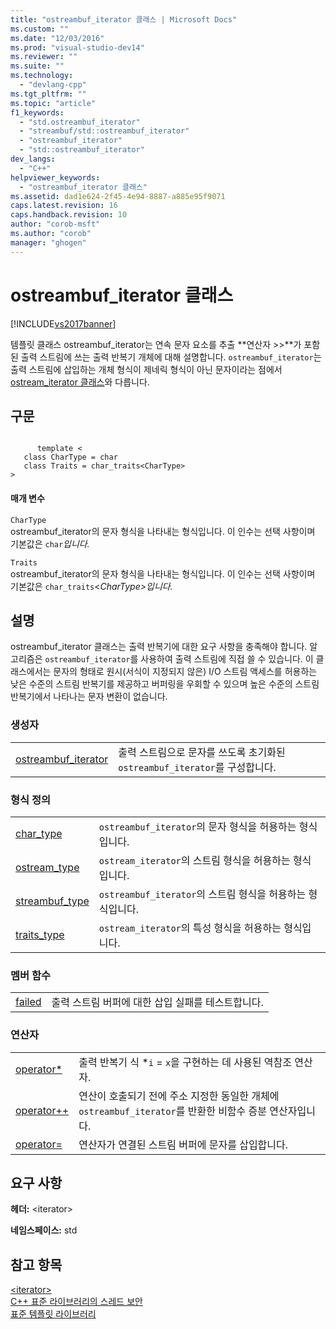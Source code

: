 ```yaml
---
title: "ostreambuf_iterator 클래스 | Microsoft Docs"
ms.custom: ""
ms.date: "12/03/2016"
ms.prod: "visual-studio-dev14"
ms.reviewer: ""
ms.suite: ""
ms.technology: 
  - "devlang-cpp"
ms.tgt_pltfrm: ""
ms.topic: "article"
f1_keywords: 
  - "std.ostreambuf_iterator"
  - "streambuf/std::ostreambuf_iterator"
  - "ostreambuf_iterator"
  - "std::ostreambuf_iterator"
dev_langs: 
  - "C++"
helpviewer_keywords: 
  - "ostreambuf_iterator 클래스"
ms.assetid: dad1e624-2f45-4e94-8887-a885e95f9071
caps.latest.revision: 16
caps.handback.revision: 10
author: "corob-msft"
ms.author: "corob"
manager: "ghogen"
---
```

# ostreambuf_iterator 클래스
[!INCLUDE[vs2017banner](../assembler/inline/includes/vs2017banner.md)]

템플릿 클래스 ostreambuf\_iterator는 연속 문자 요소를 추출 **연산자 \>\>**가 포함된 출력 스트림에 쓰는 출력 반복기 개체에 대해 설명합니다.  `ostreambuf_iterator`는 출력 스트림에 삽입하는 개체 형식이 제네릭 형식이 아닌 문자이라는 점에서 [ostream\_iterator 클래스](../standard-library/ostream-iterator-class.md)와 다릅니다.  
  
## 구문  
  
```  
  
      template <   
   class CharType = char  
   class Traits = char_traits<CharType>  
>  
```  
  
#### 매개 변수  
 `CharType`  
 ostreambuf\_iterator의 문자 형식을 나타내는 형식입니다.  이 인수는 선택 사항이며 기본값은 `char`*입니다.*  
  
 `Traits`  
 ostreambuf\_iterator의 문자 형식을 나타내는 형식입니다.  이 인수는 선택 사항이며 기본값은 `char_traits`\<*CharType\>입니다.*  
  
## 설명  
 ostreambuf\_iterator 클래스는 출력 반복기에 대한 요구 사항을 충족해야 합니다.  알고리즘은 `ostreambuf_iterator`를 사용하여 출력 스트림에 직접 쓸 수 있습니다.  이 클래스에서는 문자의 형태로 원시\(서식이 지정되지 않은\) I\/O 스트림 액세스를 허용하는 낮은 수준의 스트림 반복기를 제공하고 버퍼링을 우회할 수 있으며 높은 수준의 스트림 반복기에서 나타나는 문자 변환이 없습니다.  
  
### 생성자  
  
|||  
|-|-|  
|[ostreambuf\_iterator](../Topic/ostreambuf_iterator::ostreambuf_iterator.md)|출력 스트림으로 문자를 쓰도록 초기화된 `ostreambuf_iterator`를 구성합니다.|  
  
### 형식 정의  
  
|||  
|-|-|  
|[char\_type](../Topic/ostreambuf_iterator::char_type.md)|`ostreambuf_iterator`의 문자 형식을 허용하는 형식입니다.|  
|[ostream\_type](../Topic/ostreambuf_iterator::ostream_type.md)|`ostream_iterator`의 스트림 형식을 허용하는 형식입니다.|  
|[streambuf\_type](../Topic/ostreambuf_iterator::streambuf_type.md)|`ostreambuf_iterator`의 스트림 형식을 허용하는 형식입니다.|  
|[traits\_type](../Topic/ostreambuf_iterator::traits_type.md)|`ostream_iterator`의 특성 형식을 허용하는 형식입니다.|  
  
### 멤버 함수  
  
|||  
|-|-|  
|[failed](../Topic/ostreambuf_iterator::failed.md)|출력 스트림 버퍼에 대한 삽입 실패를 테스트합니다.|  
  
### 연산자  
  
|||  
|-|-|  
|[operator\*](../Topic/ostreambuf_iterator::operator*.md)|출력 반복기 식 \*`i` \= `x`을 구현하는 데 사용된 역참조 연산자.|  
|[operator\+\+](../Topic/ostreambuf_iterator::operator++.md)|연산이 호출되기 전에 주소 지정한 동일한 개체에 `ostreambuf_iterator`를 반환한 비함수 증분 연산자입니다.|  
|[operator\=](../Topic/ostreambuf_iterator::operator=.md)|연산자가 연결된 스트림 버퍼에 문자를 삽입합니다.|  
  
## 요구 사항  
 **헤더:** \<iterator\>  
  
 **네임스페이스:** std  
  
## 참고 항목  
 [\<iterator\>](../standard-library/iterator.md)   
 [C\+\+ 표준 라이브러리의 스레드 보안](../standard-library/thread-safety-in-the-cpp-standard-library.md)   
 [표준 템플릿 라이브러리](../misc/standard-template-library.md)
